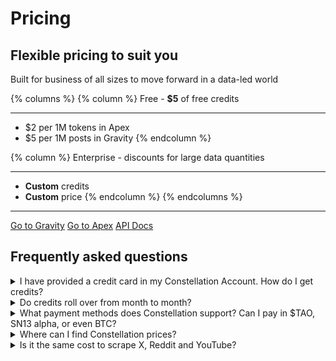 # Pricing

## Flexible pricing to suit you

Built for business of all sizes to move forward in a data-led world

{% columns %}
{% column %}
Free - **$5** of free credits

***

* $2 per 1M tokens in Apex
* $5 per 1M posts in Gravity
{% endcolumn %}

{% column %}
Enterprise - discounts for large data quantities

***

* **Custom** credits
* **Custom** price
{% endcolumn %}
{% endcolumns %}

***

<a href="https://app.macrocosmos.ai/gravity/" class="button primary">Go to Gravity</a>      <a href="https://app.macrocosmos.ai/apex" class="button primary">Go to Apex</a>      <a href="https://docs.macrocosmos.ai" class="button primary">API Docs</a>



## Frequently asked questions

<details>

<summary>I have provided a credit card in my Constellation Account. How do I get credits?</summary>

When you click on the Account Settings from the Constellation Home page, the system takes you to the page with buttons. You can purchase the credits through TOP UP CREDITS button. If you’d like to discuss special price policies for your needs, reach us out at [support@macrocosmos.ai](mailto:support@macrocosmos.ai).

</details>

<details>

<summary>Do credits roll over from month to month?</summary>

Your credits do not expire over time. Once you’ve purchased or received credits, they’ll remain in your account indefinitely until you decide to use them.

</details>

<details>

<summary>What payment methods does Constellation support? Can I pay in $TAO, SN13 alpha, or even BTC?</summary>

Currently we accept payments in fiat currencies. Crypto token payments are in the shirt-term plan.

</details>

<details>

<summary>Where can I find Constellation prices?</summary>

The prices for Apex and Gravity are listed at the [Cravity Page](https://www.macrocosmos.ai/gravity).

</details>

<details>

<summary>Is it the same cost to scrape X, Reddit and YouTube?</summary>

Yes, the payment is taken per post and does not depend on the source.

</details>


